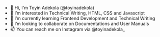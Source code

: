 - 👋 Hi, I'm Toyin Adekola (@toyinadekola)
- 👀 I’m interested in Technical Writing, HTML, CSS and Javascript
- 🌱 I’m currently learning Frontend Development and Technical Writing
- 💞️ I’m looking to collaborate on Documentations and User Manuals
- 📫 You can reach me on Instagram via @toyinadekola_

<!---
toyinadekola/toyinadekola is a ✨ special ✨ repository because its `README.md` (this file) appears on your GitHub profile.
You can click the Preview link to take a look at your changes.
--->
